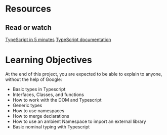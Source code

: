 # Resources
## Read or watch

[TypeScript in 5 minutes](https://intranet.alxswe.com/rltoken/waTSa9Mguj912pel9On57w)
[TypeScript documentation](https://intranet.alxswe.com/rltoken/iPO8DlHCGzc1jnojLoP9HA)
# Learning Objectives
 At the end of this project, you are expected to be able to explain to anyone, without the help of Google:

* Basic types in Typescript
* Interfaces, Classes, and functions
* How to work with the DOM and Typescript
* Generic types
* How to use namespaces
* How to merge declarations
* How to use an ambient Namespace to import an external library
* Basic nominal typing with Typescript
